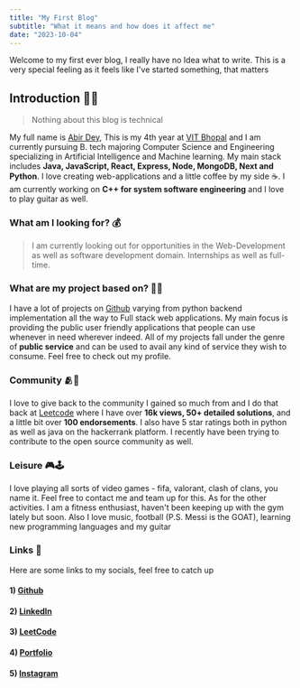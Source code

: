 ```yaml
---
title: "My First Blog"
subtitle: "What it means and how does it affect me"
date: "2023-10-04"
---
```


Welcome to my first ever blog, I really have no Idea what to write. This is a very special feeling as it feels like I've started something, that matters

## Introduction 👋😎

> Nothing about this blog is technical


My full name is [Abir Dey](https://abir-portfolio-43@gmail.com), This is my 4th year at [VIT Bhopal](https://vitbhopal.ac.in/) and I am currently pursuing B. tech majoring Computer Science and Engineering  specializing in Artificial Intelligence and Machine learning. My main stack includes **Java, JavaScript, React, Express, Node, MongoDB, Next and Python**. I love creating web-applications and a little coffee by my side ☕. I am currently working on **C++ for system software engineering** and I love to play guitar as well.

### What am I looking for? 💰

> I am currently looking out for opportunities in the Web-Development as well as software development domain. Internships as well as full-time.

### What are my project based on? 📖📑

I have a lot of projects on [Github](https://github.com/AbirDey2002) varying from python backend implementation all the way to Full stack web applications. My main focus is providing the public user friendly applications that people can use whenever in need wherever indeed. All of my projects fall under the genre of **public service** and can be used to avail any kind of service they wish to consume. Feel free to check out my profile.

### Community 🫂🤝

I love to give back to the community I gained so much from and I do that back at [Leetcode](https://leetcode.com/AbirDey/) where I have over **16k views, 50+ detailed solutions**, and a little bit over **100 endorsements**. I also have 5 star ratings both in python as well as java on the hackerrank platform. I recently have been trying to contribute to the open source community as well.

### Leisure 🎮🕹️

I love playing all sorts of video games - fifa, valorant, clash of clans, you name it. Feel free to contact me and team up for this. As for the other activities. I am a fitness enthusiast, haven't been keeping up with the gym lately but soon. Also I love music, football (P.S. Messi is the GOAT), learning new programming languages and my guitar 

### Links 🔗

Here are some links to my socials, feel free to catch up 

#### 1) [Github](https://github.com/AbirDey2002)
#### 2) [LinkedIn](https://linkedin.com/in/abir-dey-42ab19235)
#### 3) [LeetCode](https://leetcode.com/AbirDey/)
#### 4) [Portfolio](https://abir-portfolio-43.netlify.app)
#### 5) [Instagram](https://instagram.com/honestly.Abir) 